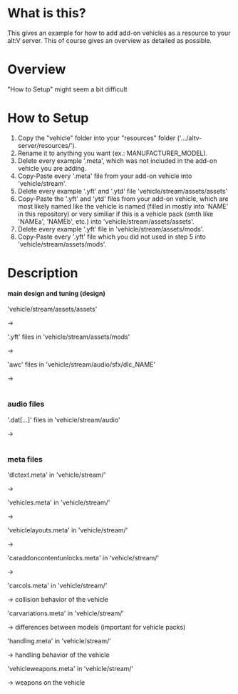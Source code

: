 # What is this?
This gives an example for how to add add-on vehicles as a resource to
your alt:V server. This of course gives an overview as detailed as possible.

#
# Overview
"How to Setup" might seem a bit difficult

#
# How to Setup
1. Copy the "vehicle" folder into your "resources" folder
('.../altv-server/resources/'). 
2. Rename it to anything you want (ex.: MANUFACTURER_MODEL).
3. Delete every example '.meta', which was not included in the add-on vehicle
you are adding.
4. Copy-Paste every '.meta' file from your add-on vehicle into 'vehicle/stream'.
5. Delete every example '.yft' and '.ytd' file 'vehicle/stream/assets/assets'
6. Copy-Paste the '.yft' and 'ytd' files from your add-on vehicle, which are
most likely named like the vehicle is named (filled in mostly into 'NAME' in
this repository) or very similiar if this is a vehicle pack (smth like 'NAMEa',
'NAMEb', etc.) into 'vehicle/stream/assets/assets'.
7. Delete every example '.yft' file in 'vehicle/stream/assets/mods'.
8. Copy-Paste every '.yft' file which you did not used in step 5 into
'vehicle/stream/assets/mods'.

#
# Description
#### main design and tuning (design)

'vehicle/stream/assets/assets'

->

'.yft' files in 'vehicle/stream/assets/mods'

->

'awc' files in 'vehicle/stream/audio/sfx/dlc_NAME'

->


#
### audio files

'.dat[...]' files in 'vehicle/stream/audio'

->


#
### meta files

'dlctext.meta' in 'vehicle/stream/'

-> 

'vehicles.meta' in 'vehicle/stream/'

-> 

'vehiclelayouts.meta' in 'vehicle/stream/'

->

'caraddoncontentunlocks.meta' in 'vehicle/stream/'

->

'carcols.meta' in 'vehicle/stream/'

-> collision behavior of the vehicle

'carvariations.meta' in 'vehicle/stream/'

-> differences between models (important for vehicle packs)

'handling.meta' in 'vehicle/stream/'

-> handling behavior of the vehicle

'vehicleweapons.meta' in 'vehicle/stream/'

-> weapons on the vehicle
